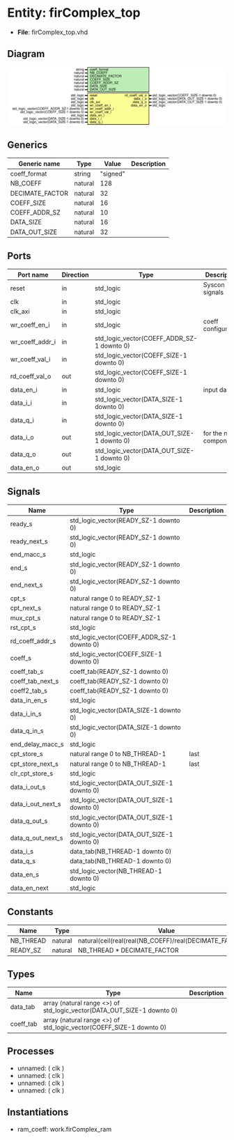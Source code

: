 # Entity: firComplex_top

- **File**: firComplex_top.vhd
## Diagram

![Diagram](firComplex_top.svg "Diagram")
## Generics

| Generic name    | Type    | Value    | Description |
| --------------- | ------- | -------- | ----------- |
| coeff_format    | string  | "signed" |             |
| NB_COEFF        | natural | 128      |             |
| DECIMATE_FACTOR | natural | 32       |             |
| COEFF_SIZE      | natural | 16       |             |
| COEFF_ADDR_SZ   | natural | 10       |             |
| DATA_SIZE       | natural | 16       |             |
| DATA_OUT_SIZE   | natural | 32       |             |
## Ports

| Port name       | Direction | Type                                       | Description            |
| --------------- | --------- | ------------------------------------------ | ---------------------- |
| reset           | in        | std_logic                                  | Syscon signals         |
| clk             | in        | std_logic                                  |                        |
| clk_axi         | in        | std_logic                                  |                        |
| wr_coeff_en_i   | in        | std_logic                                  | coeff configuration    |
| wr_coeff_addr_i | in        | std_logic_vector(COEFF_ADDR_SZ-1 downto 0) |                        |
| wr_coeff_val_i  | in        | std_logic_vector(COEFF_SIZE-1 downto 0)    |                        |
| rd_coeff_val_o  | out       | std_logic_vector(COEFF_SIZE-1 downto 0)    |                        |
| data_en_i       | in        | std_logic                                  | input data             |
| data_i_i        | in        | std_logic_vector(DATA_SIZE-1 downto 0)     |                        |
| data_q_i        | in        | std_logic_vector(DATA_SIZE-1 downto 0)     |                        |
| data_i_o        | out       | std_logic_vector(DATA_OUT_SIZE-1 downto 0) | for the next component |
| data_q_o        | out       | std_logic_vector(DATA_OUT_SIZE-1 downto 0) |                        |
| data_en_o       | out       | std_logic                                  |                        |
## Signals

| Name               | Type                                       | Description |
| ------------------ | ------------------------------------------ | ----------- |
| ready_s            | std_logic_vector(READY_SZ-1 downto 0)      |             |
|  ready_next_s      | std_logic_vector(READY_SZ-1 downto 0)      |             |
| end_macc_s         | std_logic                                  |             |
| end_s              | std_logic_vector(READY_SZ-1 downto 0)      |             |
|  end_next_s        | std_logic_vector(READY_SZ-1 downto 0)      |             |
| cpt_s              | natural range 0 to READY_SZ-1              |             |
| cpt_next_s         | natural range 0 to READY_SZ-1              |             |
|  mux_cpt_s         | natural range 0 to READY_SZ-1              |             |
| rst_cpt_s          | std_logic                                  |             |
| rd_coeff_addr_s    | std_logic_vector(COEFF_ADDR_SZ-1 downto 0) |             |
| coeff_s            | std_logic_vector(COEFF_SIZE-1 downto 0)    |             |
| coeff_tab_s        | coeff_tab(READY_SZ-1 downto 0)             |             |
|  coeff_tab_next_s  | coeff_tab(READY_SZ-1 downto 0)             |             |
| coeff2_tab_s       | coeff_tab(READY_SZ-1 downto 0)             |             |
| data_in_en_s       | std_logic                                  |             |
| data_i_in_s        | std_logic_vector(DATA_SIZE-1 downto 0)     |             |
|  data_q_in_s       | std_logic_vector(DATA_SIZE-1 downto 0)     |             |
| end_delay_macc_s   | std_logic                                  |             |
| cpt_store_s        | natural range 0 to NB_THREAD-1             | last        |
|  cpt_store_next_s  | natural range 0 to NB_THREAD-1             | last        |
| clr_cpt_store_s    | std_logic                                  |             |
| data_i_out_s       | std_logic_vector(DATA_OUT_SIZE-1 downto 0) |             |
|  data_i_out_next_s | std_logic_vector(DATA_OUT_SIZE-1 downto 0) |             |
| data_q_out_s       | std_logic_vector(DATA_OUT_SIZE-1 downto 0) |             |
|  data_q_out_next_s | std_logic_vector(DATA_OUT_SIZE-1 downto 0) |             |
| data_i_s           | data_tab(NB_THREAD-1 downto 0)             |             |
|  data_q_s          | data_tab(NB_THREAD-1 downto 0)             |             |
| data_en_s          | std_logic_vector(NB_THREAD-1 downto 0)     |             |
| data_en_next       | std_logic                                  |             |
## Constants

| Name      | Type    | Value                                                         | Description |
| --------- | ------- | ------------------------------------------------------------- | ----------- |
| NB_THREAD | natural |  			natural(ceil(real(real(NB_COEFF)/real(DECIMATE_FACTOR)))) |             |
| READY_SZ  | natural |  NB_THREAD * DECIMATE_FACTOR                                  |             |
## Types

| Name      | Type                                                                    | Description |
| --------- | ----------------------------------------------------------------------- | ----------- |
| data_tab  | array (natural range <>) of std_logic_vector(DATA_OUT_SIZE-1 downto 0)  |             |
| coeff_tab | array (natural range <>) of std_logic_vector(COEFF_SIZE-1 downto 0)     |             |
## Processes
- unnamed: ( clk )
- unnamed: ( clk )
- unnamed: ( clk )
- unnamed: ( clk )
## Instantiations

- ram_coeff: work.firComplex_ram
